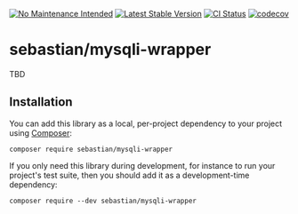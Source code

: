[![No Maintenance Intended](https://unmaintained.tech/badge.svg)](https://unmaintained.tech/)
[![Latest Stable Version](https://poser.pugx.org/sebastian/mysqli-wrapper/v)](https://packagist.org/packages/sebastian/mysqli-wrapper)
[![CI Status](https://github.com/sebastianbergmann/mysqli-wrapper/workflows/CI/badge.svg)](https://github.com/sebastianbergmann/mysqli-wrapper/actions)
[![codecov](https://codecov.io/gh/sebastianbergmann/mysqli-wrapper/branch/main/graph/badge.svg)](https://codecov.io/gh/sebastianbergmann/mysqli-wrapper)

# sebastian/mysqli-wrapper

TBD

## Installation

You can add this library as a local, per-project dependency to your project using [Composer](https://getcomposer.org/):

```
composer require sebastian/mysqli-wrapper
```

If you only need this library during development, for instance to run your project's test suite, then you should add it as a development-time dependency:

```
composer require --dev sebastian/mysqli-wrapper
```
